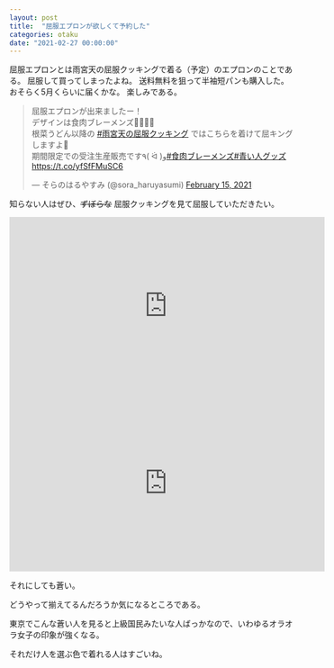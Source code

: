 ```yaml
---
layout: post
title:  "屈服エプロンが欲しくて予約した"
categories: otaku
date: "2021-02-27 00:00:00"
---
```


屈服エプロンとは雨宮天の屈服クッキングで着る（予定）のエプロンのことである。
屈服して買ってしまったよね。
送料無料を狙って半袖短パンも購入した。
おそらく5月くらいに届くかな。
楽しみである。

<blockquote class="twitter-tweet tw-align-center"><p lang="ja" dir="ltr">屈服エプロンが出来ましたー！<br>デザインは食肉ブレーメンズ🐄🐖🐓✨<br>根菜うどん以降の <a href="https://twitter.com/hashtag/%E9%9B%A8%E5%AE%AE%E5%A4%A9%E3%81%AE%E5%B1%88%E6%9C%8D%E3%82%AF%E3%83%83%E3%82%AD%E3%83%B3%E3%82%B0?src=hash&amp;ref_src=twsrc%5Etfw">#雨宮天の屈服クッキング</a> ではこちらを着けて屈キングしますよ🍳<br>期間限定での受注生産販売です٩( ᐛ )و<a href="https://twitter.com/hashtag/%E9%A3%9F%E8%82%89%E3%83%96%E3%83%AC%E3%83%BC%E3%83%A1%E3%83%B3%E3%82%BA?src=hash&amp;ref_src=twsrc%5Etfw">#食肉ブレーメンズ</a><a href="https://twitter.com/hashtag/%E9%9D%92%E3%81%84%E4%BA%BA%E3%82%B0%E3%83%83%E3%82%BA?src=hash&amp;ref_src=twsrc%5Etfw">#青い人グッズ</a><a href="https://t.co/yfSfFMuSC6">https://t.co/yfSfFMuSC6</a></p>&mdash; そらのはるやすみ (@sora_haruyasumi) <a href="https://twitter.com/sora_haruyasumi/status/1361257199213764612?ref_src=twsrc%5Etfw">February 15, 2021</a></blockquote> <script async src="https://platform.twitter.com/widgets.js" charset="utf-8"></script>

知らない人はぜひ、~~ずぼらな~~ 屈服クッキングを見て屈服していただきたい。

<iframe width="560" height="315" src="https://www.youtube.com/embed/C_n40uGuXY8" frameborder="0" allow="accelerometer; autoplay; clipboard-write; encrypted-media; gyroscope; picture-in-picture" allowfullscreen></iframe>

<iframe width="560" height="315" src="https://www.youtube.com/embed/yRARjGiETTI" frameborder="0" allow="accelerometer; autoplay; clipboard-write; encrypted-media; gyroscope; picture-in-picture" allowfullscreen></iframe>

それにしても蒼い。

どうやって揃えてるんだろうか気になるところである。

東京でこんな蒼い人を見ると上級国民みたいな人ばっかなので、いわゆるオラオラ女子の印象が強くなる。

それだけ人を選ぶ色で着れる人はすごいね。
